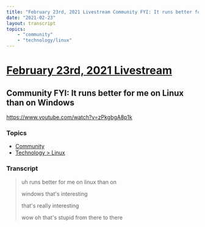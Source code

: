 ```yaml
---
title: "February 23rd, 2021 Livestream Community FYI: It runs better for me on Linux than on Windows"
date: "2021-02-23"
layout: transcript
topics:
    - "community"
    - "technology/linux"
---
```

# [February 23rd, 2021 Livestream](../2021-02-23.md)
## Community FYI: It runs better for me on Linux than on Windows
https://www.youtube.com/watch?v=zPkgbgA8p1k

### Topics
* [Community](../topics/community.md)
* [Technology > Linux](../topics/technology/linux.md)

### Transcript

> uh runs better for me on linux than on
>
> windows that's interesting
>
> that's really interesting
>
> wow oh that's stupid from there to there
